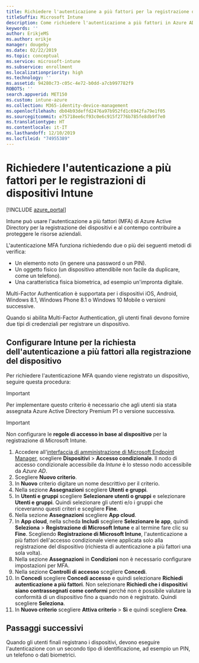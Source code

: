 ```yaml
---
title: Richiedere l'autenticazione a più fattori per la registrazione di dispositivi Intune
titleSuffix: Microsoft Intune
description: Come richiedere l'autenticazione a più fattori in Azure AD per la registrazione di dispositivi Intune.
keywords: ''
author: ErikjeMS
ms.author: erikje
manager: dougeby
ms.date: 02/22/2019
ms.topic: conceptual
ms.service: microsoft-intune
ms.subservice: enrollment
ms.localizationpriority: high
ms.technology: ''
ms.assetid: 94280c73-c05c-4e72-b0dd-a7cb997782f9
ROBOTS: ''
search.appverid: MET150
ms.custom: intune-azure
ms.collection: M365-identity-device-management
ms.openlocfilehash: db04b93deffd2476a97b952fd1c6942fa79e1f05
ms.sourcegitcommit: e75718ee6cf93c0e6c915f2776b785fe8db9f7e0
ms.translationtype: HT
ms.contentlocale: it-IT
ms.lasthandoff: 12/10/2019
ms.locfileid: "74955389"
---
```

# <a name="require-multi-factor-authentication-for-intune-device-enrollments"></a>Richiedere l'autenticazione a più fattori per le registrazioni di dispositivi Intune

[!INCLUDE [azure_portal](../includes/azure_portal.md)]

Intune può usare l'autenticazione a più fattori (MFA) di Azure Active Directory per la registrazione dei dispositivi e al contempo contribuire a proteggere le risorse aziendali.

L'autenticazione MFA funziona richiedendo due o più dei seguenti metodi di verifica:

- Un elemento noto (in genere una password o un PIN).
- Un oggetto fisico (un dispositivo attendibile non facile da duplicare, come un telefono).
- Una caratteristica fisica biometrica, ad esempio un'impronta digitale.

Multi-Factor Authentication è supportata per i dispositivi iOS, Android, Windows 8.1, Windows Phone 8.1 o Windows 10 Mobile o versioni successive.

Quando si abilita Multi-Factor Authentication, gli utenti finali devono fornire due tipi di credenziali per registrare un dispositivo.

## <a name="configure-intune-to-require-multi-factor-authentication-at-device-enrollment"></a>Configurare Intune per la richiesta dell'autenticazione a più fattori alla registrazione del dispositivo

Per richiedere l'autenticazione MFA quando viene registrato un dispositivo, seguire questa procedura:

>[!Important]
>Per implementare questo criterio è necessario che agli utenti sia stata assegnata Azure Active Directory Premium P1 o versione successiva.

>[!Important]
>Non configurare le **regole di accesso in base al dispositivo** per la registrazione di Microsoft Intune.

1. Accedere all'[interfaccia di amministrazione di Microsoft Endpoint Manager](https://go.microsoft.com/fwlink/?linkid=2109431), scegliere **Dispositivi** > **Accesso condizionale**. Il nodo di accesso condizionale accessibile da *Intune* è lo stesso nodo accessibile da *Azure AD*.
2. Scegliere **Nuovo criterio**.
3. In **Nuovo** criterio digitare un nome descrittivo per il criterio.
4. Nella sezione **Assegnazioni** scegliere **Utenti e gruppi**. 
5. In **Utenti e gruppi** scegliere **Selezionare utenti o gruppi** e selezionare **Utenti e gruppi**. Quindi selezionare gli utenti e/o i gruppi che riceveranno questi criteri e scegliere **Fine**.
6. Nella sezione **Assegnazioni** scegliere **App cloud**.
7. In **App cloud**, nella scheda **Includi** scegliere **Selezionare le app**, quindi **Seleziona** > **Registrazione di Microsoft Intune** e al termine fare clic su **Fine**. Scegliendo **Registrazione di Microsoft Intune**, l'autenticazione a più fattori dell'accesso condizionale viene applicata solo alla registrazione del dispositivo (richiesta di autenticazione a più fattori una sola volta).
8. Nella sezione **Assegnazioni** in **Condizioni** non è necessario configurare impostazioni per MFA.
9. Nella sezione **Controlli di accesso** scegliere **Concedi**.
10. In **Concedi** scegliere **Concedi accesso** e quindi selezionare **Richiedi autenticazione a più fattori**. Non selezionare **Richiedi che i dispositivi siano contrassegnati come conformi** perché non è possibile valutare la conformità di un dispositivo fino a quando non è registrato. Quindi scegliere **Seleziona**.
11. In **Nuovo criterio** scegliere **Attiva criterio** > **Sì** e quindi scegliere **Crea**.



## <a name="next-steps"></a>Passaggi successivi

Quando gli utenti finali registrano i dispositivi, devono eseguire l'autenticazione con un secondo tipo di identificazione, ad esempio un PIN, un telefono o dati biometrici.
